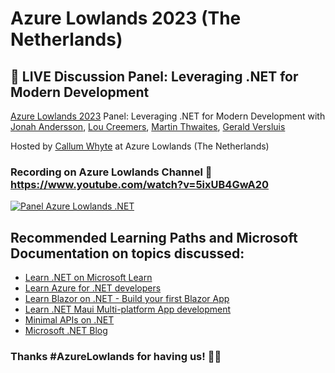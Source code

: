 # Azure Lowlands 2023 (The Netherlands) 
## 🎥 LIVE Discussion Panel: Leveraging .NET for Modern Development

[Azure Lowlands 2023](https://azurelowlands.com/) Panel: Leveraging .NET for Modern Development with [Jonah Andersson](https://www.linkedin.com/in/jonahandersson/), [Lou Creemers](https://www.linkedin.com/in/louelladev/), [Martin Thwaites](https://www.linkedin.com/in/martin-thwaites-ab445120), [Gerald Versluis](https://www.linkedin.com/in/jfversluis/) 

Hosted by [Callum Whyte](https://www.linkedin.com/in/callumbwhyte/) at Azure Lowlands (The Netherlands)

### Recording on Azure Lowlands Channel 🎥 https://www.youtube.com/watch?v=5ixUB4GwA20 
[![Panel Azure Lowlands .NET ](https://pbs.twimg.com/media/FzzF_qhaEAAuo6I?format=jpg&name=small)](https://www.youtube.com/watch?v=5ixUB4GwA20 "Panel: Leveraging .NET for Modern Development")

## Recommended Learning Paths and Microsoft Documentation on topics discussed:

- [Learn .NET on Microsoft Learn](https://bit.ly/azurelowlands-learndotnet)
- [Learn Azure for .NET developers](https://bit.ly/azurelowlands-azure-for-dotnet-devs) 
- [Learn Blazor on .NET - Build your first Blazor App](https://bit.ly/azurelowlands-getstarted-with-dotnetblazor)
- [Learn .NET Maui Multi-platform App development](https://bit.ly/azurelowlands-learn-dotnet-maui-development) 
- [Minimal APIs on .NET](https://bit.ly/azurelowlands-minimalapis-dotnet) 
- [Microsoft .NET Blog](https://bit.ly/azurelowlands-dotnet-blog)


### Thanks #AzureLowlands for having us! 🙌🎈
